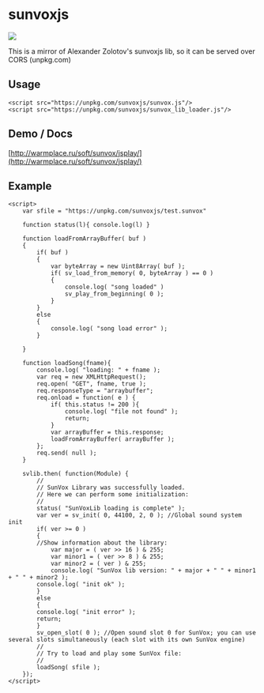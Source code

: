 # sunvoxjs

<img src="http://www.warmplace.ru/soft/sunvox/disk.png"/>

This is a mirror of Alexander Zolotov's sunvoxjs lib, so it can be served over CORS (unpkg.com)

## Usage

    <script src="https://unpkg.com/sunvoxjs/sunvox.js"/>
    <script src="https://unpkg.com/sunvoxjs/sunvox_lib_loader.js"/>

## Demo / Docs

[http://warmplace.ru/soft/sunvox/jsplay/](http://warmplace.ru/soft/sunvox/jsplay/)

## Example


    <script>
        var sfile = "https://unpkg.com/sunvoxjs/test.sunvox"

        function status(l){ console.log(l) }

        function loadFromArrayBuffer( buf )
        {
            if( buf ) 
            {
                var byteArray = new Uint8Array( buf );
                if( sv_load_from_memory( 0, byteArray ) == 0 )
                {
                    console.log( "song loaded" )
                    sv_play_from_beginning( 0 );
                }
            }
            else
            {
                console.log( "song load error" );
            }
            
        }

        function loadSong(fname){
            console.log( "loading: " + fname );
            var req = new XMLHttpRequest();
            req.open( "GET", fname, true );
            req.responseType = "arraybuffer";
            req.onload = function( e ) {
                if( this.status != 200 ){
                    console.log( "file not found" );
                    return;
                }
                var arrayBuffer = this.response;
                loadFromArrayBuffer( arrayBuffer );
            };
            req.send( null ); 
        }

        svlib.then( function(Module) {
            //
            // SunVox Library was successfully loaded.
            // Here we can perform some initialization:
            //
            status( "SunVoxLib loading is complete" );
            var ver = sv_init( 0, 44100, 2, 0 ); //Global sound system init
            if( ver >= 0 )
            {
            //Show information about the library:
                var major = ( ver >> 16 ) & 255;
                var minor1 = ( ver >> 8 ) & 255;
                var minor2 = ( ver ) & 255;
                console.log( "SunVox lib version: " + major + " " + minor1 + " " + minor2 );
            console.log( "init ok" );
            }
            else
            {
            console.log( "init error" );
            return;
            }
            sv_open_slot( 0 ); //Open sound slot 0 for SunVox; you can use several slots simultaneously (each slot with its own SunVox engine)
            //
            // Try to load and play some SunVox file:
            //
            loadSong( sfile );
        });
    </script>
